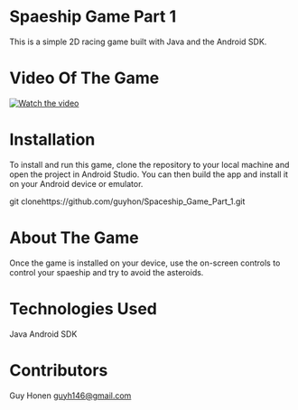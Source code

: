 # Spaeship Game Part 1
  This is a simple 2D racing game built with Java and the Android SDK.
  

# Video Of The Game
 [![Watch the video](https://img.youtube.com/vi/a0jSQxZsnGQ/default.jpg)](https://www.youtube.com/shorts/a0jSQxZsnGQ)
  

# Installation
  To install and run this game, clone the repository to your local machine and open the project in Android Studio. You can then build the app and install it on your      Android device or emulator.

  git clonehttps://github.com/guyhon/Spaceship_Game_Part_1.git

# About The Game
  Once the game is installed on your device,  use the on-screen controls to control your spaeship and try to avoid the asteroids. 

# Technologies Used
  Java
  Android SDK

# Contributors
  Guy Honen guyh146@gmail.com

